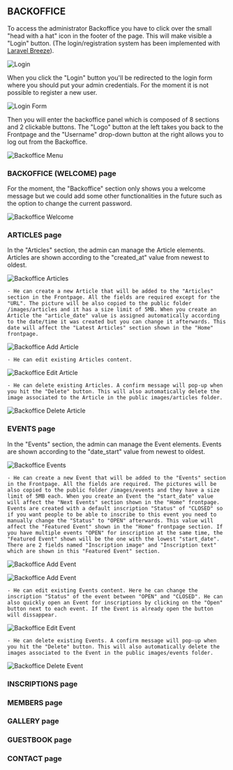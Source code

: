 ## BACKOFFICE

To access the administrator Backoffice you have to click over the small "head with a hat" icon in the footer of the page. This will make visible a "Login" button. (The login/registration system has been implemented with [Laravel Breeze](https://github.com/laravel/breeze)).

![Login](readme/backoffice-login.png)

When you click the "Login" button you'll be redirected to the login form where you should put your admin credentials. For the moment it is not possible to register a new user. 

![Login Form](readme/backoffice-login-form.png)

Then you will enter the backoffice panel which is composed of 8 sections and 2 clickable buttons. The "Logo" button at the left takes you back to the Frontpage and the "Username" drop-down button at the right allows you to log out from the Backoffice.

![Backoffice Menu](readme/backoffice-menu.png)

### BACKOFFICE (WELCOME) page

For the moment, the "Backoffice" section only shows you a welcome message but we could add some other functionalities in the future such as the option to change the current password.

![Backoffice Welcome](readme/backoffice-section.png)

### ARTICLES page

In the "Articles" section, the admin can manage the Article elements. Articles are shown according to the "created_at" value from newest to oldest.

![Backoffice Articles](readme/backoffice-articles-section.png)

    - He can create a new Article that will be added to the "Articles" section in the Frontpage. All the fields are required except for the "URL". The picture will be also copied to the public folder /images/articles and it has a size limit of 5MB. When you create an Article the "article_date" value is assigned automatically according to the date/time it was created but you can change it afterwards. This date will affect the "Latest Articles" section shown in the "Home" frontpage. 

![Backoffice Add Article](readme/backoffice-articles-add.png)

    - He can edit existing Articles content.

![Backoffice Edit Article](readme/backoffice-articles-edit.png)
    
    - He can delete existing Articles. A confirm message will pop-up when you hit the "Delete" button. This will also automatically delete the image associated to the Article in the public images/articles folder.

![Backoffice Delete Article](readme/backoffice-articles-delete.png)

### EVENTS page

In the "Events" section, the admin can manage the Event elements. Events are shown according to the "date_start" value from newest to oldest.

![Backoffice Events](readme/backoffice-events-section.png)

    - He can create a new Event that will be added to the "Events" section in the Frontpage. All the fields are required. The pictures will be also copied to the public folder /images/events and they have a size limit of 5MB each. When you create an Event the "start_date" value will affect the "Next Events" section shown in the "Home" frontpage. Events are created with a default inscription "Status" of "CLOSED" so if you want people to be able to inscribe to this event you need to manually change the "Status" to "OPEN" afterwards. This value will affect the "Featured Event" shown in the "Home" frontpage section. If you have multiple events "OPEN" for inscription at the same time, the "Featured Event" shown will be the one with the lowest "start_date". There are 2 fields named "Inscription image" and "Inscription text" which are shown in this "Featured Event" section. 

![Backoffice Add Event](readme/backoffice-events-add-01.png)

![Backoffice Add Event](readme/backoffice-events-add-02.png)

    - He can edit existing Events content. Here he can change the inscription "Status" of the event between "OPEN" and "CLOSED". He can also quickly open an Event for inscriptions by clicking on the "Open" button next to each event. If the Event is already open the button will dissappear.

![Backoffice Edit Event](readme/backoffice-events-edit.png)

    - He can delete existing Events. A confirm message will pop-up when you hit the "Delete" button. This will also automatically delete the images associated to the Event in the public images/events folder.

![Backoffice Delete Event](readme/backoffice-events-delete.png)

### INSCRIPTIONS page

### MEMBERS page

### GALLERY page

### GUESTBOOK page

### CONTACT page
